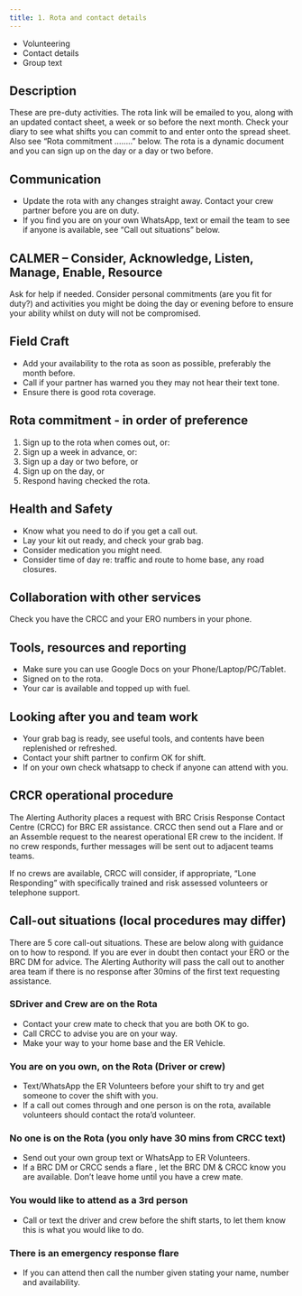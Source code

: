 ```yaml
---
title: 1. Rota and contact details
---
```


* Volunteering
* Contact details
* Group text

## Description

These are pre-duty activities. The rota link will be emailed to you, along with an updated contact sheet, a week or so before the next month. Check your diary to see what shifts you can commit to and enter onto the spread sheet. Also see “Rota commitment ……..” below. The rota is a dynamic document and you can sign up on the day or a day or two before.

## Communication

* Update the rota with any changes straight away.  Contact your crew partner before you are on duty.
* If you find you are on your own WhatsApp, text or email the team to see if anyone is available, see “Call out situations” below.

## CALMER – Consider, Acknowledge, Listen, Manage, Enable, Resource

Ask for help if needed.  Consider personal commitments (are you fit for duty?) and activities you might be doing the day or evening before to ensure your ability whilst on duty will not be compromised.

## Field Craft

* Add your availability to the rota as soon as possible, preferably the month before.
* Call if your partner has warned you they may not hear their text tone.
* Ensure there is good rota coverage.

## Rota commitment - in order of preference

1. Sign up to the rota when comes out, or:
2. Sign up a week in advance, or:
3. Sign up a day or two before, or
4. Sign up on the day, or
5. Respond having checked the rota.

## Health and Safety

* Know what you need to do if you get a call out.
* Lay your kit out ready, and check your grab bag.
* Consider medication you might need.
* Consider time of day re: traffic and route to home base, any road closures.

## Collaboration with other services

Check you have the CRCC and your ERO numbers in your phone.

## Tools, resources and reporting

* Make sure you can use Google Docs on your Phone/Laptop/PC/Tablet.
* Signed on to the rota.
* Your car is available and topped up with fuel.

## Looking after you and team work

* Your grab bag is ready, see useful tools, and contents have been replenished or refreshed.
* Contact your shift partner to confirm OK for shift.
* If on your own check whatsapp to check if anyone can attend with you.

## CRCR operational procedure

The Alerting Authority places a request with BRC Crisis Response Contact Centre (CRCC) for BRC ER assistance. CRCC then send out a Flare and or an Assemble request to the nearest operational ER crew to the incident. If no crew responds, further messages will be sent out to adjacent teams teams.  

If no crews are available, CRCC will consider, if appropriate, “Lone Responding” with specifically trained and risk assessed volunteers or telephone support.

## Call-out situations (local procedures may differ)
<!-- TODO images-->
There are 5 core call-out situations. These are below along with guidance on to how to respond. If you are ever in doubt then contact your ERO or the BRC DM for advice. The Alerting Authority will pass the call out to another area team if there is no response after 30mins of the first text requesting assistance.

### SDriver and Crew are on the Rota

* Contact your crew mate to check that you are both OK to go.
* Call CRCC to advise you are on your way.
* Make your way to your home base and the ER Vehicle.

### You are on you own, on the Rota (Driver or crew)

* Text/WhatsApp the ER Volunteers before your shift to try and get someone to cover the shift with you.
* If a call out comes through and one person is on the rota, available volunteers should contact the rota’d volunteer.

### No one is on the Rota (you only have 30 mins from CRCC text)

* Send out your own group text or WhatsApp  to ER Volunteers.
* If a BRC DM or CRCC sends a flare <!--TODO (like above)-->, let the BRC DM & CRCC know you are available. Don’t leave home until you have a crew mate.

### You would like to attend as a 3rd person

* Call or text the driver and crew before the shift starts, to let them know this is what you would like to do.

### There is an emergency response flare

* If you can attend then call the number given stating your name, number and availability.
